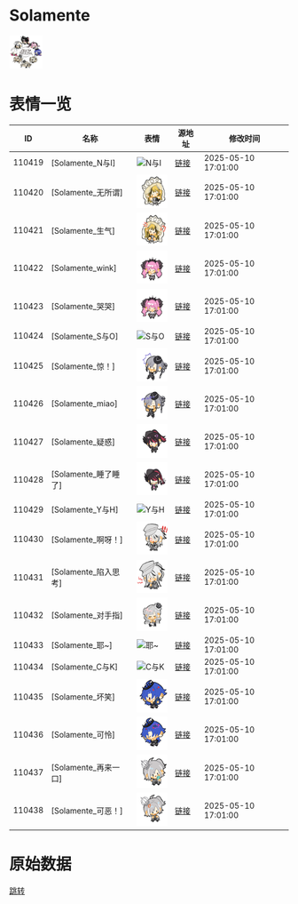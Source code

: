 # Solamente

<img src="./cover.png" height="60" alt="cover" />

# 表情一览

|ID|名称|表情|源地址|修改时间|
|----|----|----|----|----|
|110419|[Solamente_N与I]|<img src="./pic/110419_%5BSolamente_N与I%5D.png" height="60" alt="N与I"/>|[链接](https://i0.hdslb.com/bfs/garb/7c6653af74a3bc8a6c0d13255f9b9a84064c11db.png)|2025-05-10 17:01:00|
|110420|[Solamente_无所谓]|<img src="./pic/110420_%5BSolamente_无所谓%5D.png" height="60" alt="无所谓"/>|[链接](https://i0.hdslb.com/bfs/garb/07f8f841b15712f20cd8574123bc42cc5d8dc6bd.png)|2025-05-10 17:01:00|
|110421|[Solamente_生气]|<img src="./pic/110421_%5BSolamente_生气%5D.png" height="60" alt="生气"/>|[链接](https://i0.hdslb.com/bfs/garb/1ae782d070fe7ab3fb3e2cd69c7a0ec0447262e2.png)|2025-05-10 17:01:00|
|110422|[Solamente_wink]|<img src="./pic/110422_%5BSolamente_wink%5D.png" height="60" alt="wink"/>|[链接](https://i0.hdslb.com/bfs/garb/c584e6fe57879c6c82417af02e006f511a2052dd.png)|2025-05-10 17:01:00|
|110423|[Solamente_哭哭]|<img src="./pic/110423_%5BSolamente_哭哭%5D.png" height="60" alt="哭哭"/>|[链接](https://i0.hdslb.com/bfs/garb/19539439daf9dabf73e1ced002c0dd66994f4f53.png)|2025-05-10 17:01:00|
|110424|[Solamente_S与O]|<img src="./pic/110424_%5BSolamente_S与O%5D.png" height="60" alt="S与O"/>|[链接](https://i0.hdslb.com/bfs/garb/b12e5f4402402ba1455a63ebe390ee87d85c4c6f.png)|2025-05-10 17:01:00|
|110425|[Solamente_惊！]|<img src="./pic/110425_%5BSolamente_惊！%5D.png" height="60" alt="惊！"/>|[链接](https://i0.hdslb.com/bfs/garb/f39a6d3047c9ebf7a1307d38a60d63f3b85a3431.png)|2025-05-10 17:01:00|
|110426|[Solamente_miao]|<img src="./pic/110426_%5BSolamente_miao%5D.png" height="60" alt="miao"/>|[链接](https://i0.hdslb.com/bfs/garb/fc9c97b1bee12ae9148e6e3b8d04dba94fe7e5bb.png)|2025-05-10 17:01:00|
|110427|[Solamente_疑惑]|<img src="./pic/110427_%5BSolamente_疑惑%5D.png" height="60" alt="疑惑"/>|[链接](https://i0.hdslb.com/bfs/garb/234b70b76f45204d5491b04e3118eed282619a9f.png)|2025-05-10 17:01:00|
|110428|[Solamente_睡了睡了]|<img src="./pic/110428_%5BSolamente_睡了睡了%5D.png" height="60" alt="睡了睡了"/>|[链接](https://i0.hdslb.com/bfs/garb/79984a6fd77603ee71aed7dbd3d95b59c615ba1a.png)|2025-05-10 17:01:00|
|110429|[Solamente_Y与H]|<img src="./pic/110429_%5BSolamente_Y与H%5D.png" height="60" alt="Y与H"/>|[链接](https://i0.hdslb.com/bfs/garb/64a544b55ccbb07c1383cf4c1f03fbbf95c03712.png)|2025-05-10 17:01:00|
|110430|[Solamente_啊呀！]|<img src="./pic/110430_%5BSolamente_啊呀！%5D.png" height="60" alt="啊呀！"/>|[链接](https://i0.hdslb.com/bfs/garb/c0d8b8ec211b872769c383510214166ae107b1f9.png)|2025-05-10 17:01:00|
|110431|[Solamente_陷入思考]|<img src="./pic/110431_%5BSolamente_陷入思考%5D.png" height="60" alt="陷入思考"/>|[链接](https://i0.hdslb.com/bfs/garb/ebaf1b33c1460a9a636cc27d43e0fefc8e9f983a.png)|2025-05-10 17:01:00|
|110432|[Solamente_对手指]|<img src="./pic/110432_%5BSolamente_对手指%5D.png" height="60" alt="对手指"/>|[链接](https://i0.hdslb.com/bfs/garb/cd11d5e39ec50a65de7d5ffa910660c650b27b88.png)|2025-05-10 17:01:00|
|110433|[Solamente_耶~]|<img src="./pic/110433_%5BSolamente_耶~%5D.png" height="60" alt="耶~"/>|[链接](https://i0.hdslb.com/bfs/garb/bc5d1089653c71e4f8a43a9eaac6624625f8c32f.png)|2025-05-10 17:01:00|
|110434|[Solamente_C与K]|<img src="./pic/110434_%5BSolamente_C与K%5D.png" height="60" alt="C与K"/>|[链接](https://i0.hdslb.com/bfs/garb/0bf3756ac4576586e0849828e48b409385de7edb.png)|2025-05-10 17:01:00|
|110435|[Solamente_坏笑]|<img src="./pic/110435_%5BSolamente_坏笑%5D.png" height="60" alt="坏笑"/>|[链接](https://i0.hdslb.com/bfs/garb/24015d8f31c943a7c9d60ed4ddc48e5a9f7c5dd4.png)|2025-05-10 17:01:00|
|110436|[Solamente_可怜]|<img src="./pic/110436_%5BSolamente_可怜%5D.png" height="60" alt="可怜"/>|[链接](https://i0.hdslb.com/bfs/garb/062361f8d2150ec274b87b5a33d445c740b55392.png)|2025-05-10 17:01:00|
|110437|[Solamente_再来一口]|<img src="./pic/110437_%5BSolamente_再来一口%5D.png" height="60" alt="再来一口"/>|[链接](https://i0.hdslb.com/bfs/garb/b772c8a740985572336a41086bbc689ba3d0b6a8.png)|2025-05-10 17:01:00|
|110438|[Solamente_可恶！]|<img src="./pic/110438_%5BSolamente_可恶！%5D.png" height="60" alt="可恶！"/>|[链接](https://i0.hdslb.com/bfs/garb/c428487852f47b1b8564997ca1b64ab7f4ef66e5.png)|2025-05-10 17:01:00|

# 原始数据

[跳转](./raw.json)

